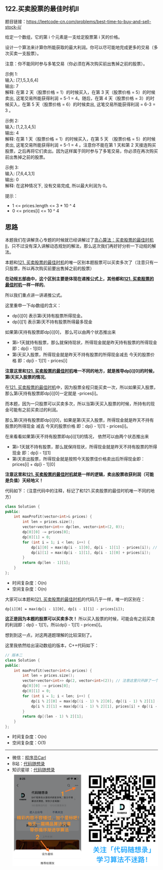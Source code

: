 <p align="center">
  <a href="https://mp.weixin.qq.com/s/QVF6upVMSbgvZy8lHZS3CQ"><img src="https://img.shields.io/badge/知识星球-代码随想录-blue" alt=""></a>
  <a href="https://mp.weixin.qq.com/s/b66DFkOp8OOxdZC_xLZxfw"><img src="https://img.shields.io/badge/刷题-微信群-green" alt=""></a>
  <a href="https://img-blog.csdnimg.cn/20201210231711160.png"><img src="https://img.shields.io/badge/公众号-代码随想录-brightgreen" alt=""></a>
  <a href="https://space.bilibili.com/525438321"><img src="https://img.shields.io/badge/B站-代码随想录-orange" alt=""></a>
</p>

## 122.买卖股票的最佳时机II 

题目链接：https://leetcode-cn.com/problems/best-time-to-buy-and-sell-stock-ii/

给定一个数组，它的第 i 个元素是一支给定股票第 i 天的价格。

设计一个算法来计算你所能获取的最大利润。你可以尽可能地完成更多的交易（多次买卖一支股票）。

注意：你不能同时参与多笔交易（你必须在再次购买前出售掉之前的股票）。


示例 1:         
输入: [7,1,5,3,6,4]    
输出: 7                   
解释: 在第 2 天（股票价格 = 1）的时候买入，在第 3 天（股票价格 = 5）的时候卖出, 这笔交易所能获得利润 = 5-1 = 4。随后，在第 4 天（股票价格 = 3）的时候买入，在第 5 天（股票价格 = 6）的时候卖出, 这笔交易所能获得利润 = 6-3 = 3 。         

示例 2:           
输入: [1,2,3,4,5]        
输出: 4                         
解释: 在第 1 天（股票价格 = 1）的时候买入，在第 5 天 （股票价格 = 5）的时候卖出, 这笔交易所能获得利润 = 5-1 = 4 。注意你不能在第 1 天和第 2 天接连购买股票，之后再将它们卖出。因为这样属于同时参与了多笔交易，你必须在再次购买前出售掉之前的股票。

示例 3:           
输入: [7,6,4,3,1]        
输出: 0         
解释: 在这种情况下, 没有交易完成, 所以最大利润为 0。       

提示：    
* 1 <= prices.length <= 3 * 10 ^ 4
* 0 <= prices[i] <= 10 ^ 4

## 思路 

本题我们在讲解贪心专题的时候就已经讲解过了[贪心算法：买卖股票的最佳时机II](https://mp.weixin.qq.com/s/VsTFA6U96l18Wntjcg3fcg)，只不过没有深入讲解动态规划的解法，那么这次我们再好好分析一下动规的解法。


本题和[121. 买卖股票的最佳时机](https://mp.weixin.qq.com/s/keWo5qYJY4zmHn3amfXdfQ)的唯一区别本题股票可以买卖多次了（注意只有一只股票，所以再次购买前要出售掉之前的股票）

**在动规五部曲中，这个区别主要是体现在递推公式上，其他都和[121. 买卖股票的最佳时机](https://mp.weixin.qq.com/s/keWo5qYJY4zmHn3amfXdfQ)一样一样的**。

所以我们重点讲一讲递推公式。

这里重申一下dp数组的含义：

* dp[i][0] 表示第i天持有股票所得现金。
* dp[i][1] 表示第i天不持有股票所得最多现金


如果第i天持有股票即dp[i][0]， 那么可以由两个状态推出来 
* 第i-1天就持有股票，那么就保持现状，所得现金就是昨天持有股票的所得现金 即：dp[i - 1][0]
* 第i天买入股票，所得现金就是昨天不持有股票的所得现金减去 今天的股票价格 即：dp[i - 1][1] - prices[i] 


**注意这里和[121. 买卖股票的最佳时机](https://mp.weixin.qq.com/s/keWo5qYJY4zmHn3amfXdfQ)唯一不同的地方，就是推导dp[i][0]的时候，第i天买入股票的情况**。

在[121. 买卖股票的最佳时机](https://mp.weixin.qq.com/s/keWo5qYJY4zmHn3amfXdfQ)中，因为股票全程只能买卖一次，所以如果买入股票，那么第i天持有股票即dp[i][0]一定就是 -prices[i]。

而本题，因为一只股票可以买卖多次，所以当第i天买入股票的时候，所持有的现金可能有之前买卖过的利润。

那么第i天持有股票即dp[i][0]，如果是第i天买入股票，所得现金就是昨天不持有股票的所得现金 减去 今天的股票价格 即：dp[i - 1][1] - prices[i]。

在来看看如果第i天不持有股票即dp[i][1]的情况， 依然可以由两个状态推出来
* 第i-1天就不持有股票，那么就保持现状，所得现金就是昨天不持有股票的所得现金 即：dp[i - 1][1]
* 第i天卖出股票，所得现金就是按照今天股票佳价格卖出后所得现金即：prices[i] + dp[i - 1][0] 

**注意这里和[121. 买卖股票的最佳时机](https://mp.weixin.qq.com/s/keWo5qYJY4zmHn3amfXdfQ)就是一样的逻辑，卖出股票收获利润（可能是负值）天经地义！** 

代码如下：（注意代码中的注释，标记了和121.买卖股票的最佳时机唯一不同的地方）

```C++
class Solution {
public:
    int maxProfit(vector<int>& prices) {
        int len = prices.size();
        vector<vector<int>> dp(len, vector<int>(2, 0));
        dp[0][0] -= prices[0];
        dp[0][1] = 0;
        for (int i = 1; i < len; i++) {
            dp[i][0] = max(dp[i - 1][0], dp[i - 1][1] - prices[i]); // 注意这里是和121. 买卖股票的最佳时机唯一不同的地方。
            dp[i][1] = max(dp[i - 1][1], dp[i - 1][0] + prices[i]);
        }
        return dp[len - 1][1];
    }
};
```

* 时间复杂度：O(n)
* 空间复杂度：O(n)

大家可以本题和[121. 买卖股票的最佳时机](https://mp.weixin.qq.com/s/keWo5qYJY4zmHn3amfXdfQ)的代码几乎一样，唯一的区别在：

```
dp[i][0] = max(dp[i - 1][0], dp[i - 1][1] - prices[i]);
```

**这正是因为本题的股票可以买卖多次！** 所以买入股票的时候，可能会有之前买卖的利润即：dp[i - 1][1]，所以dp[i - 1][1] - prices[i]。

想到到这一点，对这两道题理解的比较深刻了。

这里我依然给出滚动数组的版本，C++代码如下：

```C++
// 版本二
class Solution {
public:
    int maxProfit(vector<int>& prices) {
        int len = prices.size();
        vector<vector<int>> dp(2, vector<int>(2)); // 注意这里只开辟了一个2 * 2大小的二维数组
        dp[0][0] -= prices[0];
        dp[0][1] = 0;
        for (int i = 1; i < len; i++) {
            dp[i % 2][0] = max(dp[(i - 1) % 2][0], dp[(i - 1) % 2][1] - prices[i]);
            dp[i % 2][1] = max(dp[(i - 1) % 2][1], prices[i] + dp[(i - 1) % 2][0]);
        }
        return dp[(len - 1) % 2][1];
    }
};
``` 

* 时间复杂度：O(n) 
* 空间复杂度：O(1)



-----------------------
* 微信：[程序员Carl](https://mp.weixin.qq.com/s/b66DFkOp8OOxdZC_xLZxfw)
* B站：[代码随想录](https://space.bilibili.com/525438321)
* 知识星球：[代码随想录](https://mp.weixin.qq.com/s/QVF6upVMSbgvZy8lHZS3CQ)
![](../pics/公众号.png)
